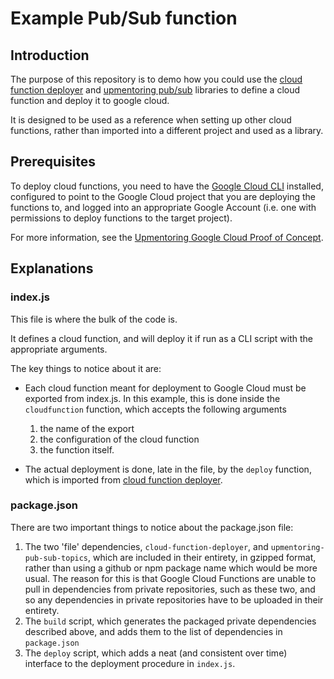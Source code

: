 # Example Pub/Sub function

## Introduction

The purpose of this repository is to demo how you could use the [cloud function deployer](https://github.com/leanjscom/cloud-function-deployer) and [upmentoring pub/sub](https://github.com/leanjscom/upmentoring-pubsub) libraries to define a cloud function and deploy it to google cloud.

It is designed to be used as a reference when setting up other cloud functions, rather than imported into a different project and used as a library.

## Prerequisites

To deploy cloud functions, you need to have the [Google Cloud CLI](https://cloud.google.com/sdk/) installed, configured to point to the Google Cloud project that you are deploying the functions to, and logged into an appropriate Google Account (i.e. one with permissions to deploy functions to the target project).

For more information, see the [Upmentoring Google Cloud Proof of Concept](https://github.com/leanjscom/upmentoring-gcloud-poc).


## Explanations

### index.js

This file is where the bulk of the code is.

It defines a cloud function, and will deploy it if run as a CLI script with the appropriate arguments.

The key things to notice about it are:

- Each cloud function meant for deployment to Google Cloud must be exported from index.js.  In this example, this is done inside the `cloudfunction` function, which accepts the following arguments
  1.  the name of the export
  2.  the configuration of the cloud function
  3.  the function itself.

- The actual deployment is done, late in the file, by the `deploy` function, which is imported from [cloud function deployer](https://github.com/leanjscom/cloud-function-deployer).

### package.json

There are two important things to notice about the package.json file:

1.  The two 'file' dependencies, `cloud-function-deployer`, and `upmentoring-pub-sub-topics`, which are included in their entirety, in gzipped format, rather than using a github or npm package name which would be more usual.  The reason for this is that Google Cloud Functions are unable to pull in dependencies from private repositories, such as these two, and so any dependencies in private repositories have to be uploaded in their entirety.
2.  The `build` script, which generates the packaged private dependencies described above, and adds them to the list of dependencies in `package.json`
3.  The `deploy` script, which adds a neat (and consistent over time) interface to the deployment procedure in `index.js`.
